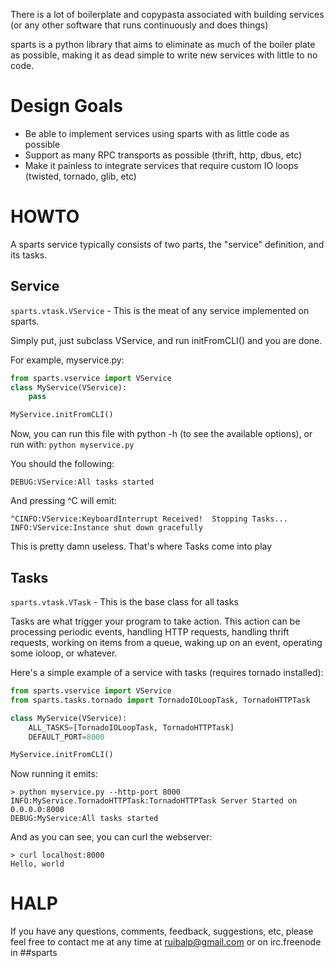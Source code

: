 There is a lot of boilerplate and copypasta associated with building
services (or any other software that runs continuously and does things)

sparts is a python library that aims to eliminate as much of the boiler
plate as possible, making it as dead simple to write new services with
little to no code.

Design Goals
============

* Be able to implement services using sparts with as little code as possible
* Support as many RPC transports as possible (thrift, http, dbus, etc)
* Make it painless to integrate services that require custom IO loops
  (twisted, tornado, glib, etc)

HOWTO
=====

A sparts service typically consists of two parts, the "service" definition, and
its tasks.

Service
-------

`sparts.vtask.VService` - This is the meat of any service implemented on sparts.

Simply put, just subclass VService, and run initFromCLI() and you are done.

For example, myservice.py:

```python
from sparts.vservice import VService
class MyService(VService):
    pass

MyService.initFromCLI()
```

Now, you can run this file with python -h (to see the available options), or run with:
`python myservice.py`

You should the following:
```
DEBUG:VService:All tasks started
```

And pressing ^C will emit:
```
^CINFO:VService:KeyboardInterrupt Received!  Stopping Tasks...
INFO:VService:Instance shut down gracefully
```

This is pretty damn useless.  That's where Tasks come into play

Tasks
-----

`sparts.vtask.VTask` - This is the base class for all tasks

Tasks are what trigger your program to take action.  This action can be
processing periodic events, handling HTTP requests, handling thrift requests,
working on items from a queue, waking up on an event, operating some ioloop,
or whatever.

Here's a simple example of a service with tasks (requires tornado installed):

```python
from sparts.vservice import VService
from sparts.tasks.tornado import TornadoIOLoopTask, TornadoHTTPTask

class MyService(VService):
    ALL_TASKS=[TornadoIOLoopTask, TornadoHTTPTask]
    DEFAULT_PORT=8000

MyService.initFromCLI()
```

Now running it emits:
```
> python myservice.py --http-port 8000
INFO:MyService.TornadoHTTPTask:TornadoHTTPTask Server Started on 0.0.0.0:8000
DEBUG:MyService:All tasks started
```

And as you can see, you can curl the webserver:
```
> curl localhost:8000
Hello, world
```

HALP
====
If you have any questions, comments, feedback, suggestions, etc, please feel free
to contact me at any time at ruibalp@gmail.com or on irc.freenode in ##sparts